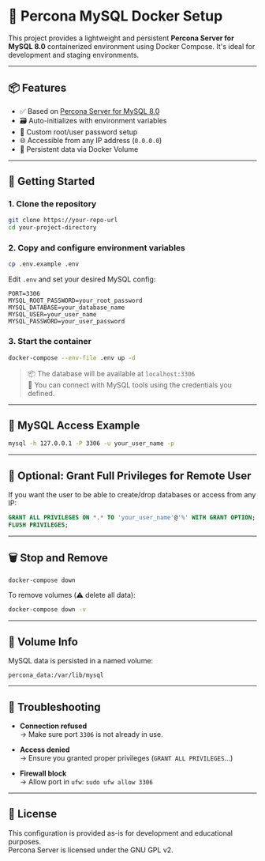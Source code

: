
# 🐬 Percona MySQL Docker Setup

This project provides a lightweight and persistent **Percona Server for MySQL 8.0** containerized environment using Docker Compose. It's ideal for development and staging environments.

---

## 📦 Features

- ✅ Based on [Percona Server for MySQL 8.0](https://www.percona.com/software/mysql-database/percona-server)
- 🗃️ Auto-initializes with environment variables
- 🔐 Custom root/user password setup
- 🌐 Accessible from any IP address (`0.0.0.0`)
- 💾 Persistent data via Docker Volume

---

## 🚀 Getting Started

### 1. Clone the repository

```bash
git clone https://your-repo-url
cd your-project-directory
```

### 2. Copy and configure environment variables

```bash
cp .env.example .env
```

Edit `.env` and set your desired MySQL config:

```env
PORT=3306
MYSQL_ROOT_PASSWORD=your_root_password
MYSQL_DATABASE=your_database_name
MYSQL_USER=your_user_name
MYSQL_PASSWORD=your_user_password
```

### 3. Start the container

```bash
docker-compose --env-file .env up -d
```

> 📦 The database will be available at `localhost:3306`  
> 🔑 You can connect with MySQL tools using the credentials you defined.

---

## 🔐 MySQL Access Example

```bash
mysql -h 127.0.0.1 -P 3306 -u your_user_name -p
```

---

## 🧠 Optional: Grant Full Privileges for Remote User

If you want the user to be able to create/drop databases or access from any IP:

```sql
GRANT ALL PRIVILEGES ON *.* TO 'your_user_name'@'%' WITH GRANT OPTION;
FLUSH PRIVILEGES;
```

---

## 🗑️ Stop and Remove

```bash
docker-compose down
```

To remove volumes (⚠️ delete all data):

```bash
docker-compose down -v
```

---

## 📁 Volume Info

MySQL data is persisted in a named volume:

```
percona_data:/var/lib/mysql
```

---

## 🧩 Troubleshooting

- **Connection refused**  
  → Make sure port `3306` is not already in use.

- **Access denied**  
  → Ensure you granted proper privileges (`GRANT ALL PRIVILEGES`...)

- **Firewall block**  
  → Allow port in `ufw`: `sudo ufw allow 3306`

---

## 📘 License

This configuration is provided as-is for development and educational purposes.  
Percona Server is licensed under the GNU GPL v2.
